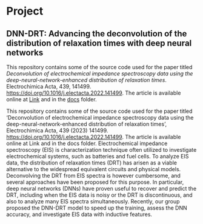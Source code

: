 # Project

## DNN-DRT: Advancing the deconvolution of the distribution of relaxation times with deep neural networks
This repository contains some of the source code used for the paper titled *Deconvolution of electrochemical impedance spectroscopy data using the deep-neural-network-enhanced distribution of relaxation times*. Electrochimica Acta, 439, 141499. https://doi.org/10.1016/j.electacta.2022.141499. The article is available online at [Link](https://doi.org/10.1016/j.electacta.2022.140119) and in the [docs](docs) folder. 

This repository contains some of the source code used for the paper titled ‘Deconvolution of electrochemical impedance spectroscopy data using the deep-neural-network-enhanced distribution of relaxation times’, Electrochimica Acta, 439 (2023) 141499. https://doi.org/10.1016/j.electacta.2022.141499. The article is available online at Link and in the docs folder.
Electrochemical impedance spectroscopy (EIS) is characterization technique often utilized to investigate electrochemical systems, such as batteries and fuel cells. To analyze EIS data, the distribution of relaxation times (DRT) has arisen as a viable alternative to the widespread equivalent circuits and physical models. Deconvolving the DRT from EIS spectra is however cumbersome, and several approaches have been proposed for this purpose. In particular, deep neural networks (DNNs) have proven useful to recover and predict the DRT, including when the EIS data is noisy or the DRT is discontinuous, and also to analyze many EIS spectra simultaneously. Recently, our group proposed the DNN-DRT model to speed up the training, assess the DNN accuracy, and investigate EIS data with inductive features.
